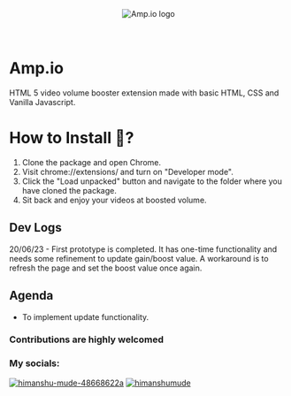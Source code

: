<div align="center">
<img src="https://github.com/HimanshuMude/Amp.io/assets/98302342/a57e31b7-3eda-405c-abb0-90b18feaf868" alt="Amp.io logo" />
</div>

<br>
<br>



# Amp.io
HTML 5 video volume booster extension made with basic HTML, CSS and Vanilla Javascript.

# How to Install 🤔?
1) Clone the package and open Chrome.
2) Visit chrome://extensions/ and turn on "Developer mode".
3) Click the "Load unpacked" button and navigate to the folder where you have cloned the package.
4) Sit back and enjoy your videos at boosted volume.

## Dev Logs
20/06/23 - First prototype is completed. It has one-time functionality and needs some refinement to update gain/boost value. A workaround is to refresh the page and set the boost value once again.

## Agenda
- To implement update functionality.


### Contributions are highly welcomed 


### My socials:
<a href="https://linkedin.com/in/himanshu-mude-48668622a" target="blank"><img src="https://img.shields.io/badge/LinkedIn-0077B5?style=for-the-badge&logo=linkedin&logoColor=white&style=plastic" alt="himanshu-mude-48668622a"  /></a> <a href="https://dev.to/himanshumude" target="blank"><img src="https://img.shields.io/badge/dev.to-0A0A0A?style=for-the-badge&logo=devdotto&logoColor=white&style=plastic" alt="himanshumude"  /></a>

